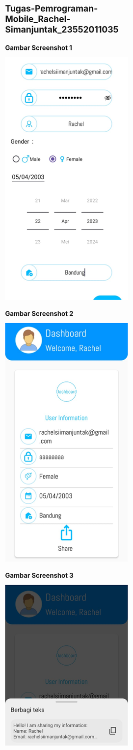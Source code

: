 # Tugas-Pemrograman-Mobile_Rachel-Simanjuntak_23552011035

## Gambar Screenshot 1
<img src="Image/screenshot1.png" alt="Screenshot 1" width="400"/>

## Gambar Screenshot 2
<img src="Image/screenshot2.png" alt="Screenshot 2" width="400"/>

## Gambar Screenshot 3
<img src="Image/screenshot3.png" alt="Screenshot 3" width="400"/>
